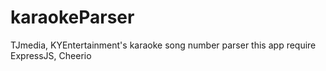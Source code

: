 # karaokeParser
TJmedia, KYEntertainment's karaoke song number parser
this app require ExpressJS, Cheerio

